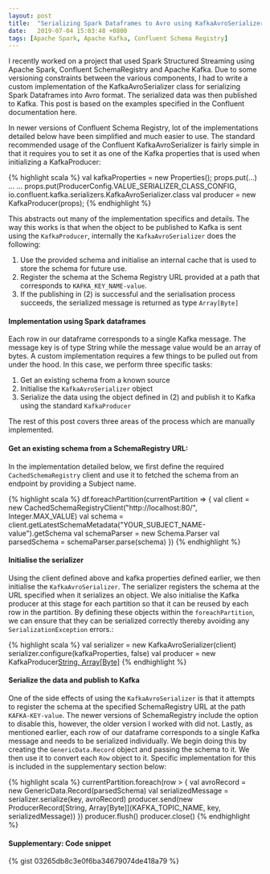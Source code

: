 ```yaml
---
layout: post
title:  "Serializing Spark Dataframes to Avro using KafkaAvroSerializer"
date:   2019-07-04 15:03:48 +0800
tags: [Apache Spark, Apache Kafka, Confluent Schema Registry]
---
```

I recently worked on a project that used Spark Structured Streaming using Apache Spark, Confluent SchemaRegistry and Apache Kafka. Due to some versioning constraints between the various components, I had to write a custom implementation of the KafkaAvroSerializer class for serializing Spark Dataframes into Avro format. The serialized data was then published to Kafka. This post is based on the examples specified in the Confluent documentation here.

In newer versions of Confluent Schema Registry, lot of the implementations detailed below have been simplified and much easier to use. The standard recommended usage of the Confluent KafkaAvroSerializer is fairly simple in that it requires you to set it as one of the Kafka properties that is used when initializing a KafkaProducer:

{% highlight scala %}
val kafkaProperties = new Properties();
props.put(...)
...
...
props.put(ProducerConfig.VALUE_SERIALIZER_CLASS_CONFIG, io.confluent.kafka.serializers.KafkaAvroSerializer.class
val producer = new KafkaProducer(props);
{% endhighlight %}

<!--more-->

This abstracts out many of the implementation specifics and details. The way this works is that when the object to be published to Kafka is sent using the `KafkaProducer`, internally the `KafkaAvroSerializer` does the following:

1. Use the provided schema and initialise an internal cache that is used to store the schema for future use.
2. Register the schema at the Schema Registry URL provided at a path that corresponds to `KAFKA_KEY_NAME-value`.
3. If the publishing in (2) is successful and the serialisation process succeeds, the serialized message is returned as type `Array[Byte]`


#### Implementation using Spark dataframes
Each row in our dataframe corresponds to a single Kafka message. The message key is of type String while the message value would be an array of bytes. A custom implementation requires a few things to be pulled out from under the hood. In this case, we perform three specific tasks:

1. Get an existing schema from a known source
2. Initialise the `KafkaAvroSerializer` object
3. Serialize the data using the object defined in (2) and publish it to Kafka using the standard `KafkaProducer`

The rest of this post covers three areas of the process which are manually implemented.

#### Get an existing schema from a SchemaRegistry URL:

In the implementation detailed below, we first define the required `CachedSchemaRegistry` client and use it to fetched the schema from an endpoint by providing a Subject name.

{% highlight scala %}
df.foreachPartition(currentPartition => {
val client = new CachedSchemaRegistryClient("http://localhost:80/", Integer.MAX_VALUE)
val schema = client.getLatestSchemaMetadata("YOUR_SUBJECT_NAME-value").getSchema
val schemaParser = new Schema.Parser
val parsedSchema = schemaParser.parse(schema)
})
{% endhighlight %}

#### Initialise the serializer 

Using the client defined above and kafka properties defined earlier, we then initialise the `KafkaAvroSerializer`. The serializer registers the schema at the URL specified when it serializes an object. We also initialise the Kafka producer at this stage for each partition so that it can be reused by each row in the partition. By defining these objects within the `foreachPartition`, we can ensure that they can be serialized correctly thereby avoiding any `SerializationException` errors.:

{% highlight scala %}
val serializer = new KafkaAvroSerializer(client)
serializer.configure(kafkaProperties, false)
val producer = new KafkaProducer[String, Array[Byte]](kafkaProperties)
{% endhighlight %}

#### Serialize the data and publish to Kafka 

One of the side effects of using the `KafkaAvroSerializer` is that it attempts to register the schema at the specified SchemaRegistry URL at the path `KAFKA-KEY-value`. The newer versions of SchemaRegistry include the option to disable this, however, the older version I worked with did not. Lastly, as mentioned earlier, each row of our dataframe corresponds to a single Kafka message and needs to be serialized individually. We begin doing this by creating the `GenericData.Record` object and passing the schema to it. We then use it to convert each `Row` object to it. Specific implementation for this is included in the supplementary section below:

{% highlight scala %}
currentPartition.foreach(row > {
val avroRecord = new GenericData.Record(parsedSchema)
val serializedMessage = serializer.serialize(key, avroRecord)
producer.send(new ProducerRecord[String, Array[Byte]](KAFKA_TOPIC_NAME, key, serializedMessage))
})
producer.flush()
producer.close()
{% endhighlight %}

#### Supplementary: Code snippet

{% gist 03265db8c3e0f6ba34679074de418a79 %}

